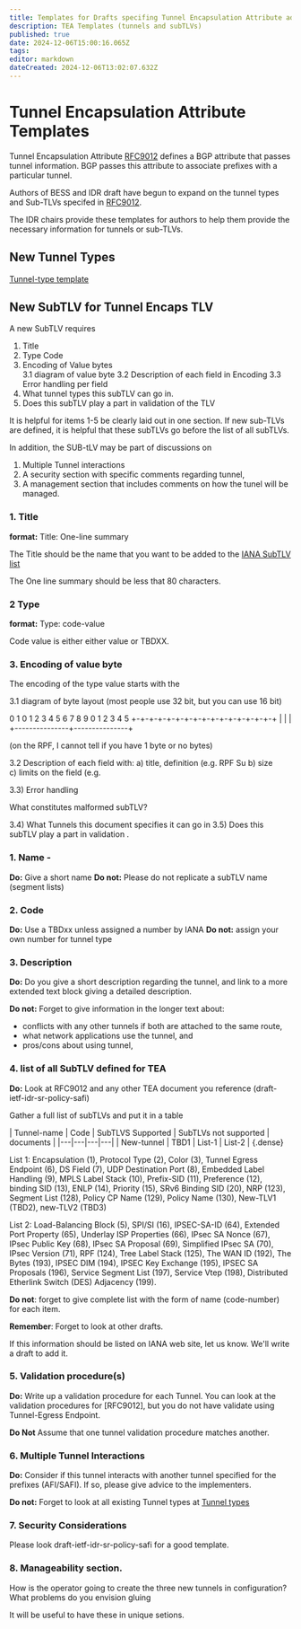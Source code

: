 ```yaml
---
title: Templates for Drafts specifing Tunnel Encapsulation Attribute additions (new Tunnels or SubTLVs ) 
description: TEA Templates (tunnels and subTLVs)  
published: true
date: 2024-12-06T15:00:16.065Z
tags: 
editor: markdown
dateCreated: 2024-12-06T13:02:07.632Z
---
```


# Tunnel Encapsulation Attribute Templates 

Tunnel Encapsulation Attribute [RFC9012](https://datatracker.ietf.org/doc/rfc9012/)
defines a BGP attribute that passes tunnel information. 
BGP passes this attribute to associate prefixes with a 
particular tunnel.  

Authors of BESS and IDR draft have begun to expand on the 
tunnel types and Sub-TLVs specifed in [RFC9012](https://datatracker.ietf.org/doc/rfc9012/).  

The IDR chairs provide these templates for authors to 
help them provide the necessary information for tunnels or 
sub-TLVs. 

## New Tunnel Types 
[Tunnel-type template](https://wiki.ietf.org/e/en/group/idr/TEA-templates/Tunnel)

## New SubTLV for Tunnel Encaps TLV


A new SubTLV requires 
1. Title  
2. Type Code 
3. Encoding of Value bytes  
3.1 diagram of value byte 
3.2 Description of each field in Encoding 
3.3 Error handling per field 
4. What tunnel types this subTLV can go in. 
5. Does this subTLV play a part in validation of the TLV 

It is helpful for items 1-5 be clearly laid out in one section. 
If new sub-TLVs are defined, it is helpful that these subTLVs 
go before the list of all subTLVs. 

In addition, the SUB-tLV may be part of discussions on 
1. Multiple Tunnel interactions 
2. A security section with specific comments regarding tunnel, 
3. A management section that includes comments on how the tunel will be managed. 

### 1. Title
**format:** Title: One-line summary

The Title should be the name that you want to be added to the [IANA SubTLV list](https://www.iana.org/assignments/bgp-tunnel-encapsulation/bgp-tunnel-encapsulation.xhtml)

The One line summary should be less that 80 characters.  

### 2 Type 
**format:** Type: code-value 

Code value is either either value or TBDXX. 

### 3. Encoding of value byte

The encoding of the type value starts with the 

 3.1 diagram of byte layout 
 (most people use 32 bit, but you can use 16 bit)
 
   0                   1
   0 1 2 3 4 5 6 7 8 9 0 1 2 3 4 5 
  +-+-+-+-+-+-+-+-+-+-+-+-+-+-+-+-+
  |               |               |
  +---------------+---------------+

(on the RPF, I cannot tell if you have 1 byte or no bytes)  

3.2 Description of each field with: 
  a) title, definition  (e.g. RPF Su 
  b) size  
  c) limits on the field (e.g.    

3.3) Error handling 

What constitutes malformed subTLV? 

3.4) What Tunnels this document specifies it can go in 
3.5) Does this subTLV play a part in validation . 



### 1. Name -

**Do:** Give a short name 
**Do not:** Please do not replicate a subTLV name (segment lists) 
### 2. Code 
**Do:** Use a TBDxx unless assigned a number by IANA
**Do not:** assign your own number for tunnel type

### 3. Description
**Do:** Do you give a short description regarding the tunnel, 
and link to a more extended text block giving a detailed description.  

**Do not:** Forget to give information in the longer text about:
- conflicts with any other tunnels if both are attached to the same route, 
- what network applications use the tunnel, and
- pros/cons about using tunnel, 


### 4. list of all SubTLV defined for TEA 

**Do:** Look at RFC9012 and any other TEA document you reference
(draft-ietf-idr-sr-policy-safi)
 
Gather a full list of subTLVs and put it in a table 

| Tunnel-name | Code | SubTLVS Supported | SubTLVs not supported | documents | 
|---|---|---|---|
| New-tunnel | TBD1 | List-1 | List-2 | 
{.dense}

List 1: Encapsulation (1), Protocol Type (2), Color (3), Tunnel Egress Endpoint (6), 	DS Field (7), UDP Destination Port (8), 
Embedded Label Handling (9), MPLS Label Stack (10), Prefix-SID (11), Preference (12), binding SID (13), ENLP (14), Priority (15),  SRv6 Binding SID (20), NRP (123), Segment List (128), 	Policy CP Name (129), Policy Name (130), New-TLV1 (TBD2), new-TLV2 (TBD3)

List 2: Load-Balancing Block (5), SPI/SI (16), IPSEC-SA-ID (64),
Extended Port Property (65), Underlay ISP Properties (66), IPsec SA Nonce (67), IPsec Public Key (68), 	IPsec SA Proposal (69), 	Simplified IPsec SA (70), IPsec Version (71), RPF (124), Tree Label Stack (125), The WAN ID (192), The Bytes (193), IPSEC DIM (194), 
IPSEC Key Exchange (195), IPSEC SA Proposals (196), Service Segment List (197), 	Service Vtep (198), 	Distributed Etherlink Switch (DES) Adjacency (199). 


**Do not**: forget to give complete list with the form of 
name (code-number) for each item. 

**Remember**: Forget to look at other drafts. 

If this information should be listed on IANA web site, 
let us know.  We'll write a draft to add it. 

### 5. Validation procedure(s) 

**Do:** Write up a validation procedure for each Tunnel. 
You can look at the validation procedures for [RFC9012], 
but you do not have validate using Tunnel-Egress Endpoint. 

**Do Not** Assume that one tunnel validation procedure
matches another. 

### 6. Multiple Tunnel Interactions 

**Do:** Consider if this tunnel interacts with another 
tunnel specified for the prefixes (AFI/SAFI). 
If so, please give advice to the implementers. 

**Do not:** Forget to look at all existing Tunnel types at
[Tunnel types](https://www.iana.org/assignments/bgp-tunnel-encapsulation/bgp-tunnel-encapsulation.xhtml)


### 7. Security Considerations 
Please look draft-ietf-idr-sr-policy-safi for a good template. 

### 8.  Manageability section. 

How is the operator going to create the three new tunnels in 
configuration?  What problems do you envision gluing 

It will be useful to have these in unique setions. 

###
